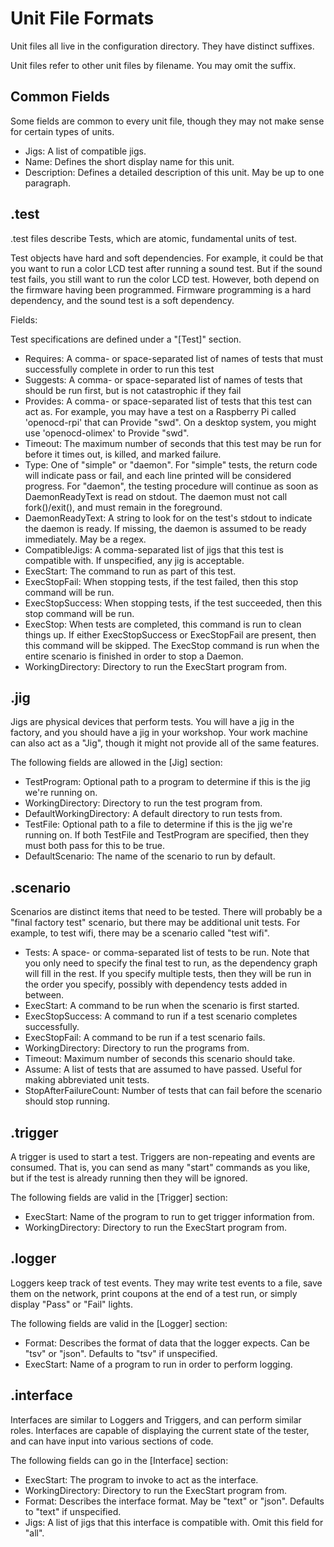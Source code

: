 
Unit File Formats
=================

Unit files all live in the configuration directory.  They have distinct suffixes.

Unit files refer to other unit files by filename.  You may omit the suffix.

Common Fields
-------------

Some fields are common to every unit file, though they may not make sense for certain types of units.

* Jigs: A list of compatible jigs.
* Name: Defines the short display name for this unit.
* Description: Defines a detailed description of this unit.  May be up to one paragraph.

.test
-----

.test files describe Tests, which are atomic, fundamental units of test.

Test objects have hard and soft dependencies.  For example, it could be that you want to run a color LCD test after running a sound test.  But if the sound test fails, you still want to run the color LCD test.  However, both depend on the firmware having been programmed.  Firmware programming is a hard dependency, and the sound test is a soft dependency.

Fields:

Test specifications are defined under a "[Test]" section.
* Requires: A comma- or space-separated list of names of tests that must successfully complete in order to run this test
* Suggests: A comma- or space-separated list of names of tests that should be run first, but is not catastrophic if they fail
* Provides: A comma- or space-separated list of tests that this test can act as.  For example, you may have a test on a Raspberry Pi called 'openocd-rpi' that can Provide "swd".  On a desktop system, you might use 'openocd-olimex' to Provide "swd".
* Timeout: The maximum number of seconds that this test may be run for before it times out, is killed, and marked failure.
* Type: One of "simple" or "daemon".  For "simple" tests, the return code will indicate pass or fail, and each line printed will be considered progress.  For "daemon", the testing procedure will continue as soon as DaemonReadyText is read on stdout.  The daemon must not call fork()/exit(), and must remain in the foreground.
* DaemonReadyText: A string to look for on the test's stdout to indicate the daemon is ready.  If missing, the daemon is assumed to be ready immediately.  May be a regex.
* CompatibleJigs: A comma-separated list of jigs that this test is compatible with.  If unspecified, any jig is acceptable.
* ExecStart: The command to run as part of this test.
* ExecStopFail: When stopping tests, if the test failed, then this stop command will be run.
* ExecStopSuccess: When stopping tests, if the test succeeded, then this stop command will be run.
* ExecStop: When tests are completed, this command is run to clean things up.  If either ExecStopSuccess or ExecStopFail are present, then this command will be skipped.  The ExecStop command is run when the entire scenario is finished in order to stop a Daemon.
* WorkingDirectory: Directory to run the ExecStart program from.

.jig
----

Jigs are physical devices that perform tests.  You will have a jig in the factory, and you should have a jig in your workshop.  Your work machine can also act as a "Jig", though it might not provide all of the same features.

The following fields are allowed in the [Jig] section:
* TestProgram: Optional path to a program to determine if this is the jig we're running on.
* WorkingDirectory: Directory to run the test program from.
* DefaultWorkingDirectory: A default directory to run tests from.
* TestFile: Optional path to a file to determine if this is the jig we're running on.  If both TestFile and TestProgram are specified, then they must both pass for this to be true.
* DefaultScenario: The name of the scenario to run by default.


.scenario
---------

Scenarios are distinct items that need to be tested.  There will probably be a "final factory test" scenario, but there may be additional unit tests.  For example, to test wifi, there may be a scenario called "test wifi".

* Tests: A space- or comma-separated list of tests to be run.  Note that you only need to specify the final test to run, as the dependency graph will fill in the rest.  If you specify multiple tests, then they will be run in the order you specify, possibly with dependency tests added in between.
* ExecStart: A command to be run when the scenario is first started.
* ExecStopSuccess: A command to run if a test scenario completes successfully.
* ExecStopFail: A command to be run if a test scenario fails.
* WorkingDirectory: Directory to run the programs from.
* Timeout: Maximum number of seconds this scenario should take.
* Assume: A list of tests that are assumed to have passed.  Useful for making abbreviated unit tests.
* StopAfterFailureCount: Number of tests that can fail before the scenario should stop running.


.trigger
--------

A trigger is used to start a test.  Triggers are non-repeating and events are consumed.  That is, you can send as many "start" commands as you like, but if the test is already running then they will be ignored.

The following fields are valid in the [Trigger] section:
* ExecStart: Name of the program to run to get trigger information from.
* WorkingDirectory: Directory to run the ExecStart program from.


.logger
-------

Loggers keep track of test events.  They may write test events to a file, save them on the network, print coupons at the end of a test run, or simply display "Pass" or "Fail" lights.

The following fields are valid in the [Logger] section:
* Format: Describes the format of data that the logger expects.  Can be "tsv" or "json".  Defaults to "tsv" if unspecified.
* ExecStart: Name of a program to run in order to perform logging.


.interface
----------

Interfaces are similar to Loggers and Triggers, and can perform similar roles.  Interfaces are capable of displaying the current state of the tester, and can have input into various sections of code.

The following fields can go in the [Interface] section:
* ExecStart: The program to invoke to act as the interface.
* WorkingDirectory: Directory to run the ExecStart program from.
* Format: Describes the interface format.  May be "text" or "json".  Defaults to "text" if unspecified.
* Jigs: A list of jigs that this interface is compatible with.  Omit this field for "all".

